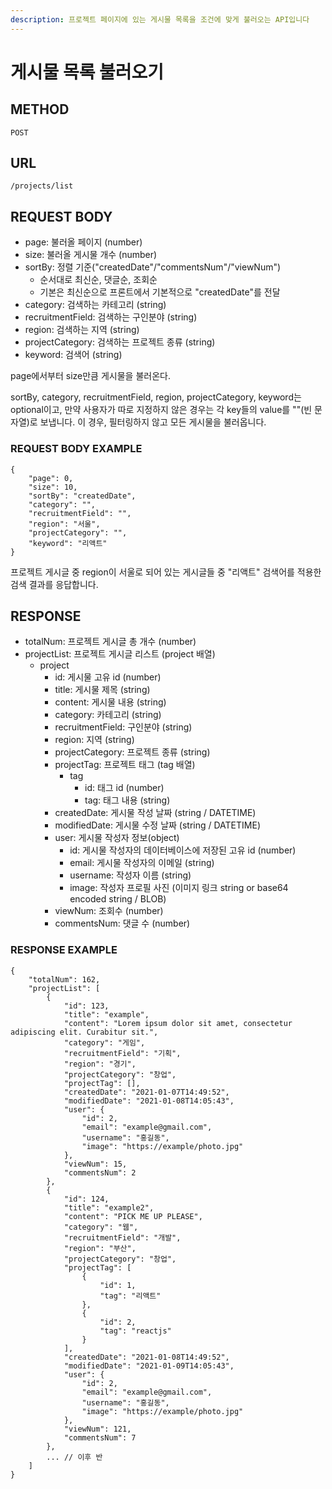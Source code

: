 ```yaml
---
description: 프로젝트 페이지에 있는 게시물 목록을 조건에 맞게 불러오는 API입니다
---
```


# 게시물 목록 불러오기

## METHOD

```text
POST
```

## URL

```text
/projects/list
```

## REQUEST BODY

* page: 불러올 페이지 \(number\)
* size: 불러올 게시물 개수 \(number\)
* sortBy: 정렬 기준\("createdDate"/"commentsNum"/"viewNum"\)
  * 순서대로 최신순, 댓글순, 조회순
  * 기본은 최신순으로 프론트에서 기본적으로 "createdDate"를 전달
* category: 검색하는 카테고리 \(string\) 
* recruitmentField: 검색하는 구인분야 \(string\)
* region: 검색하는 지역 \(string\)
* projectCategory: 검색하는 프로젝트 종류 \(string\)
* keyword: 검색어 \(string\)

page에서부터 size만큼 게시물을 불러온다.

sortBy, category, recruitmentField, region, projectCategory, keyword는 optional이고, 만약 사용자가 따로 지정하지 않은 경우는 각 key들의 value를 ""\(빈 문자열\)로 보냅니다. 이 경우, 필터링하지 않고 모든 게시물을 불러옵니다.   

### REQUEST BODY EXAMPLE

```markup
{
    "page": 0,
    "size": 10,
    "sortBy": "createdDate",
    "category": "",
    "recruitmentField": "",
    "region": "서울",
    "projectCategory": "",
    "keyword": "리액트"
}
```

프로젝트 게시글 중 region이 서울로 되어 있는 게시글들 중 "리액트" 검색어를 적용한 검색 결과를 응답합니다. 

## RESPONSE

* totalNum: 프로젝트 게시글 총 개수 \(number\)
* projectList: 프로젝트 게시글 리스트 \(project 배열\)
  * project
    * id: 게시물 고유 id \(number\)
    * title: 게시물 제목 \(string\)
    * content: 게시물 내용 \(string\)
    * category: 카테고리 \(string\) 
    * recruitmentField: 구인분야 \(string\)
    * region: 지역 \(string\)
    * projectCategory: 프로젝트 종류 \(string\)
    * projectTag: 프로젝트 태그 \(tag 배열\)
      * tag
        * id: 태그 id \(number\)
        * tag: 태그 내용 \(string\)
    * createdDate: 게시물 작성 날짜 \(string / DATETIME\)
    * modifiedDate: 게시물 수정 날짜 \(string / DATETIME\)
    * user: 게시물 작성자 정보\(object\)
      * id: 게시물 작성자의 데이터베이스에 저장된 고유 id \(number\)
      * email: 게시물 작성자의 이메일 \(string\)
      * username: 작성자 이름 \(string\)
      * image: 작성자 프로필 사진 \(이미지 링크 string or base64 encoded string / BLOB\)
    * viewNum: 조회수 \(number\)
    * commentsNum: 댓글 수 \(number\)

### RESPONSE EXAMPLE

```markup
{
    "totalNum": 162,
    "projectList": [
        {
            "id": 123,
            "title": "example",
            "content": "Lorem ipsum dolor sit amet, consectetur adipiscing elit. Curabitur sit.",
            "category": "게임",
            "recruitmentField": "기획",
            "region": "경기",
            "projectCategory": "창업",
            "projectTag": [],
            "createdDate": "2021-01-07T14:49:52",
            "modifiedDate": "2021-01-08T14:05:43",
            "user": {
                "id": 2,
                "email": "example@gmail.com",
                "username": "홍길동",
                "image": "https://example/photo.jpg"
            },
            "viewNum": 15,
            "commentsNum": 2
        },
        {
            "id": 124,
            "title": "example2",
            "content": "PICK ME UP PLEASE",
            "category": "웹",
            "recruitmentField": "개발",
            "region": "부산",
            "projectCategory": "창업",
            "projectTag": [
                {
                    "id": 1,
                    "tag": "리액트"
                },
                {
                    "id": 2,
                    "tag": "reactjs"
                }
            ],
            "createdDate": "2021-01-08T14:49:52",
            "modifiedDate": "2021-01-09T14:05:43",
            "user": {
                "id": 2,
                "email": "example@gmail.com",
                "username": "홍길동",
                "image": "https://example/photo.jpg"
            },
            "viewNum": 121,
            "commentsNum": 7
        },
        ... // 이후 반
    ]
}
```





